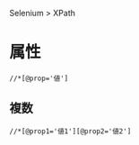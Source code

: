 Selenium > XPath
# 属性
```xpath
//*[@prop='値']
```

## 複数
```xpath
//*[@prop1='値1'][@prop2='値2']
```
